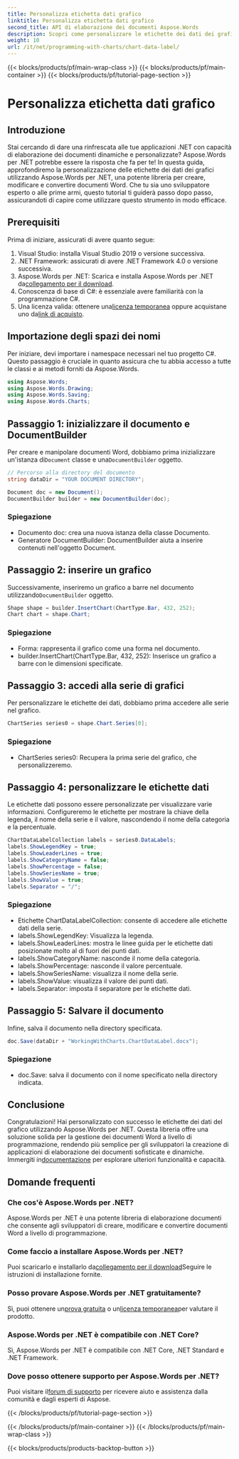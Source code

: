 ```yaml
---
title: Personalizza etichetta dati grafico
linktitle: Personalizza etichetta dati grafico
second_title: API di elaborazione dei documenti Aspose.Words
description: Scopri come personalizzare le etichette dei dati dei grafici usando Aspose.Words per .NET in una guida passo-passo. Perfetto per gli sviluppatori .NET.
weight: 10
url: /it/net/programming-with-charts/chart-data-label/
---
```


{{< blocks/products/pf/main-wrap-class >}}
{{< blocks/products/pf/main-container >}}
{{< blocks/products/pf/tutorial-page-section >}}

# Personalizza etichetta dati grafico

## Introduzione

Stai cercando di dare una rinfrescata alle tue applicazioni .NET con capacità di elaborazione dei documenti dinamiche e personalizzate? Aspose.Words per .NET potrebbe essere la risposta che fa per te! In questa guida, approfondiremo la personalizzazione delle etichette dei dati dei grafici utilizzando Aspose.Words per .NET, una potente libreria per creare, modificare e convertire documenti Word. Che tu sia uno sviluppatore esperto o alle prime armi, questo tutorial ti guiderà passo dopo passo, assicurandoti di capire come utilizzare questo strumento in modo efficace.

## Prerequisiti

Prima di iniziare, assicurati di avere quanto segue:

1. Visual Studio: installa Visual Studio 2019 o versione successiva.
2. .NET Framework: assicurati di avere .NET Framework 4.0 o versione successiva.
3.  Aspose.Words per .NET: Scarica e installa Aspose.Words per .NET da[collegamento per il download](https://releases.aspose.com/words/net/).
4. Conoscenza di base di C#: è essenziale avere familiarità con la programmazione C#.
5.  Una licenza valida: ottenere una[licenza temporanea](https://purchase.aspose.com/temporary-license/) oppure acquistane uno da[link di acquisto](https://purchase.aspose.com/buy).

## Importazione degli spazi dei nomi

Per iniziare, devi importare i namespace necessari nel tuo progetto C#. Questo passaggio è cruciale in quanto assicura che tu abbia accesso a tutte le classi e ai metodi forniti da Aspose.Words.

```csharp
using Aspose.Words;
using Aspose.Words.Drawing;
using Aspose.Words.Saving;
using Aspose.Words.Charts;
```

## Passaggio 1: inizializzare il documento e DocumentBuilder

Per creare e manipolare documenti Word, dobbiamo prima inizializzare un'istanza di`Document` classe e una`DocumentBuilder` oggetto.

```csharp
// Percorso alla directory del documento
string dataDir = "YOUR DOCUMENT DIRECTORY";

Document doc = new Document();
DocumentBuilder builder = new DocumentBuilder(doc);
```

### Spiegazione

- Documento doc: crea una nuova istanza della classe Documento.
- Generatore DocumentBuilder: DocumentBuilder aiuta a inserire contenuti nell'oggetto Document.

## Passaggio 2: inserire un grafico

 Successivamente, inseriremo un grafico a barre nel documento utilizzando`DocumentBuilder` oggetto.

```csharp
Shape shape = builder.InsertChart(ChartType.Bar, 432, 252);
Chart chart = shape.Chart;
```

### Spiegazione

- Forma: rappresenta il grafico come una forma nel documento.
- builder.InsertChart(ChartType.Bar, 432, 252): Inserisce un grafico a barre con le dimensioni specificate.

## Passaggio 3: accedi alla serie di grafici

Per personalizzare le etichette dei dati, dobbiamo prima accedere alle serie nel grafico.

```csharp
ChartSeries series0 = shape.Chart.Series[0];
```

### Spiegazione

- ChartSeries series0: Recupera la prima serie del grafico, che personalizzeremo.

## Passaggio 4: personalizzare le etichette dati

Le etichette dati possono essere personalizzate per visualizzare varie informazioni. Configureremo le etichette per mostrare la chiave della legenda, il nome della serie e il valore, nascondendo il nome della categoria e la percentuale.

```csharp
ChartDataLabelCollection labels = series0.DataLabels;
labels.ShowLegendKey = true;
labels.ShowLeaderLines = true;
labels.ShowCategoryName = false;
labels.ShowPercentage = false;
labels.ShowSeriesName = true;
labels.ShowValue = true;
labels.Separator = "/";
```

### Spiegazione

- Etichette ChartDataLabelCollection: consente di accedere alle etichette dati della serie.
- labels.ShowLegendKey: Visualizza la legenda.
- labels.ShowLeaderLines: mostra le linee guida per le etichette dati posizionate molto al di fuori dei punti dati.
- labels.ShowCategoryName: nasconde il nome della categoria.
- labels.ShowPercentage: nasconde il valore percentuale.
- labels.ShowSeriesName: visualizza il nome della serie.
- labels.ShowValue: visualizza il valore dei punti dati.
- labels.Separator: imposta il separatore per le etichette dati.

## Passaggio 5: Salvare il documento

Infine, salva il documento nella directory specificata.

```csharp
doc.Save(dataDir + "WorkingWithCharts.ChartDataLabel.docx");
```

### Spiegazione

- doc.Save: salva il documento con il nome specificato nella directory indicata.

## Conclusione

 Congratulazioni! Hai personalizzato con successo le etichette dei dati del grafico utilizzando Aspose.Words per .NET. Questa libreria offre una soluzione solida per la gestione dei documenti Word a livello di programmazione, rendendo più semplice per gli sviluppatori la creazione di applicazioni di elaborazione dei documenti sofisticate e dinamiche. Immergiti in[documentazione](https://reference.aspose.com/words/net/) per esplorare ulteriori funzionalità e capacità.

## Domande frequenti

### Che cos'è Aspose.Words per .NET?
Aspose.Words per .NET è una potente libreria di elaborazione documenti che consente agli sviluppatori di creare, modificare e convertire documenti Word a livello di programmazione.

### Come faccio a installare Aspose.Words per .NET?
 Puoi scaricarlo e installarlo da[collegamento per il download](https://releases.aspose.com/words/net/)Seguire le istruzioni di installazione fornite.

### Posso provare Aspose.Words per .NET gratuitamente?
 Sì, puoi ottenere un[prova gratuita](https://releases.aspose.com/) o un[licenza temporanea](https://purchase.aspose.com/temporary-license/)per valutare il prodotto.

### Aspose.Words per .NET è compatibile con .NET Core?
Sì, Aspose.Words per .NET è compatibile con .NET Core, .NET Standard e .NET Framework.

### Dove posso ottenere supporto per Aspose.Words per .NET?
 Puoi visitare il[forum di supporto](https://forum.aspose.com/c/words/8) per ricevere aiuto e assistenza dalla comunità e dagli esperti di Aspose.

{{< /blocks/products/pf/tutorial-page-section >}}

{{< /blocks/products/pf/main-container >}}
{{< /blocks/products/pf/main-wrap-class >}}

{{< blocks/products/products-backtop-button >}}
